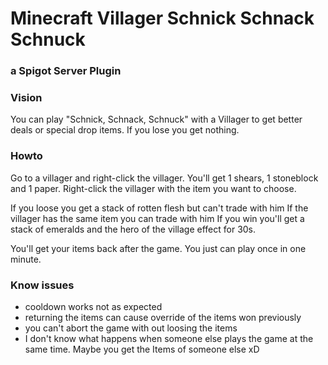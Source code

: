 # Minecraft Villager Schnick Schnack Schnuck
### a Spigot Server Plugin

### Vision
You can play "Schnick, Schnack, Schnuck" with a Villager to get better deals or special drop items.
If you lose you get nothing.


### Howto

Go to a villager and right-click the villager.
You'll get 1 shears, 1 stoneblock and 1 paper. Right-click the villager with the item you want to choose.

If you loose you get a stack of rotten flesh but can't trade with him
If the villager has the same item you can trade with him
If you win you'll get a stack of emeralds and the hero of the village effect for 30s.

You'll get your items back after the game.
You just can play once in one minute.

### Know issues
- cooldown works not as expected
- returning the items can cause override of the items won previously
- you can't abort the game with out loosing the items
- I don't know what happens when someone else plays the game at the same time. Maybe you get the Items of someone else xD

